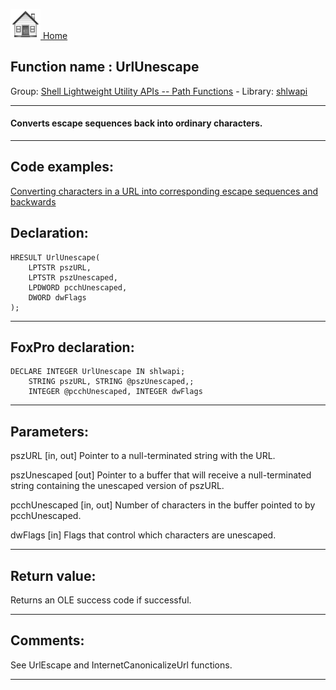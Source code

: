 [<img src="../../images/home.png"> Home ](https://github.com/VFPX/Win32API)  

## Function name : UrlUnescape
Group: [Shell Lightweight Utility APIs -- Path Functions](../../functions_group.md#Shell_Lightweight_Utility_APIs_--_Path_Functions)  -  Library: [shlwapi](../../../libraries.md#shlwapi)  
***  


#### Converts escape sequences back into ordinary characters.
***  


## Code examples:
[Converting characters in a URL into corresponding escape sequences and backwards](../../samples/sample_396.md)  

## Declaration:
```foxpro  
HRESULT UrlUnescape(
	LPTSTR pszURL,
	LPTSTR pszUnescaped,
	LPDWORD pcchUnescaped,
	DWORD dwFlags
);  
```  
***  


## FoxPro declaration:
```foxpro  
DECLARE INTEGER UrlUnescape IN shlwapi;
	STRING pszURL, STRING @pszUnescaped,;
	INTEGER @pcchUnescaped, INTEGER dwFlags  
```  
***  


## Parameters:
pszURL
[in, out] Pointer to a null-terminated string with the URL. 

pszUnescaped
[out] Pointer to a buffer that will receive a null-terminated string containing the unescaped version of pszURL.

pcchUnescaped
[in, out] Number of characters in the buffer pointed to by pcchUnescaped.

dwFlags
[in] Flags that control which characters are unescaped.   
***  


## Return value:
Returns an OLE success code if successful.  
***  


## Comments:
See UrlEscape and InternetCanonicalizeUrl functions.  
  
***  


